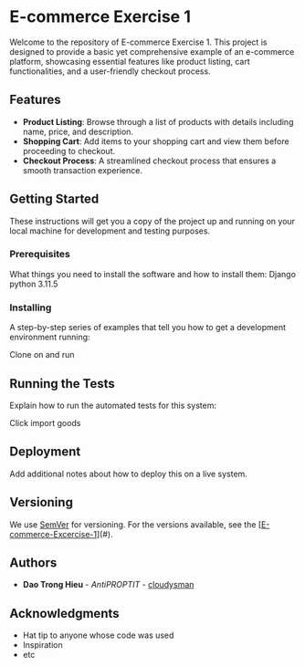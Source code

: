 # E-commerce Exercise 1

Welcome to the repository of E-commerce Exercise 1. This project is designed to provide a basic yet comprehensive example of an e-commerce platform, showcasing essential features like product listing, cart functionalities, and a user-friendly checkout process.

## Features

- **Product Listing**: Browse through a list of products with details including name, price, and description.
- **Shopping Cart**: Add items to your shopping cart and view them before proceeding to checkout.
- **Checkout Process**: A streamlined checkout process that ensures a smooth transaction experience.

## Getting Started

These instructions will get you a copy of the project up and running on your local machine for development and testing purposes. 

### Prerequisites

What things you need to install the software and how to install them:
Django
python 3.11.5




### Installing

A step-by-step series of examples that tell you how to get a development environment running:

Clone on and run


## Running the Tests

Explain how to run the automated tests for this system:

Click import goods


## Deployment

Add additional notes about how to deploy this on a live system.





## Versioning

We use [SemVer](http://semver.org/) for versioning. For the versions available, see the [[E-commerce-Excercise-1](https://github.com/cloudysman/E-commerce-Exercise-1)](#).

## Authors

- **Dao Trong Hieu** - *AntiPROPTIT* - [cloudysman](https://github.com/cloudysman)





## Acknowledgments

- Hat tip to anyone whose code was used
- Inspiration
- etc
